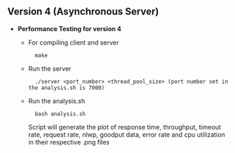 ## Version 4 (Asynchronous Server)

- **Performance Testing for version 4**

	- For compiling client and server
			
			make

	- Run the server

			./server <port_number> <thread_pool_size> (port number set in the analysis.sh is 7000)

	- Run the analysis.sh

			bash analysis.sh

		Script will generate the plot of response time, throughput, timeout rate, request rate, nlwp, goodput data, 		error rate and cpu utilization in their respective .png files

